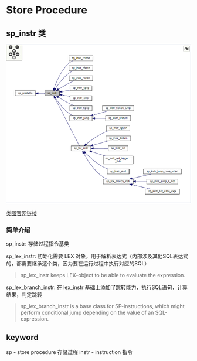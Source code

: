 # Store Procedure

## sp_instr 类

![sp_instr类图](img\sp_instr_class.png)

[类图官网链接](https://dev.mysql.com/doc/dev/mysql-server/8.3.0/classsp__instr.html)

### 简单介绍

sp_instr: 存储过程指令基类

sp_lex_instr: 初始化需要 LEX 对象，用于解析表达式（内部涉及其他SQL表达式的，都需要继承这个类，因为要在运行过程中执行对应的SQL）

> sp_lex_instr keeps LEX-object to be able to evaluate the expression.

sp_lex_branch_instr: 在 lex_instr 基础上添加了跳转能力，执行SQL语句，计算结果，判定跳转

> sp_lex_branch_instr is a base class for SP-instructions, which might perform conditional jump depending on the value of an SQL-expression.

## keyword

sp - store procedure  存储过程
instr - instruction  指令